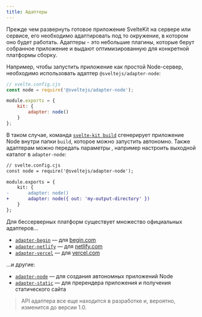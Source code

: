 ```yaml
---
title: Адаптеры
---
```


Прежде чем развернуть готовое приложение SvelteKit на сервере или сервисе, его необходимо адаптировать под то окружение, в котором оно будет работать. Адаптеры - это небольшие плагины, которые берут собранное приложение и выдают оптимизированную для конкретной платформы сборку.

Например, чтобы запустить приложение как простой Node-сервер, необходимо использовать адаптер `@sveltejs/adapter-node`:

```js
// svelte.config.cjs
const node = require('@sveltejs/adapter-node');

module.exports = {
	kit: {
		adapter: node()
	}
};
```

В таком случае, команда [`svelte-kit build`](#svelte-kit-cli-svelte-kit-build) сгенерирует приложение Node внутри папки `build`, которое можно запустить автономно. Также адаптерам можно передать параметры , например настроить выходной каталог в `adapter-node`:

```diff
// svelte.config.cjs
const node = require('@sveltejs/adapter-node');

module.exports = {
	kit: {
-		adapter: node()
+		adapter: node({ out: 'my-output-directory' })
	}
};
```

Для бессерверных платформ существует множество официальных адаптеров...

- [`adapter-begin`](https://github.com/sveltejs/kit/tree/master/packages/adapter-begin) — для [begin.com](https://begin.com)
- [`adapter-netlify`](https://github.com/sveltejs/kit/tree/master/packages/adapter-netlify) — для [netlify.com](https://netlify.com)
- [`adapter-vercel`](https://github.com/sveltejs/kit/tree/master/packages/adapter-vercel) — для [vercel.com](https://vercel.com)

...и другие:

- [`adapter-node`](https://github.com/sveltejs/kit/tree/master/packages/adapter-node) — для создания автономных приложений Node
- [`adapter-static`](https://github.com/sveltejs/kit/tree/master/packages/adapter-static) — для пререндера приложения и получения статического сайта

> API адаптера все еще находится в разработке и, вероятно, изменится до версии 1.0.
